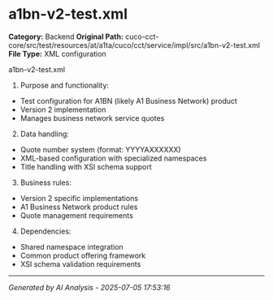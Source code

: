 # a1bn-v2-test.xml

**Category:** Backend
**Original Path:** cuco-cct-core/src/test/resources/at/a1ta/cuco/cct/service/impl/src/a1bn-v2-test.xml
**File Type:** XML configuration

a1bn-v2-test.xml
1. Purpose and functionality:
- Test configuration for A1BN (likely A1 Business Network) product
- Version 2 implementation
- Manages business network service quotes

2. Data handling:
- Quote number system (format: YYYYAXXXXXX)
- XML-based configuration with specialized namespaces
- Title handling with XSI schema support

3. Business rules:
- Version 2 specific implementations
- A1 Business Network product rules
- Quote management requirements

4. Dependencies:
- Shared namespace integration
- Common product offering framework
- XSI schema validation requirements

---
*Generated by AI Analysis - 2025-07-05 17:53:16*

